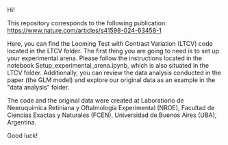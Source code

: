 Hi!

This repository corresponds to the following publication: https://www.nature.com/articles/s41598-024-63458-1

Here, you can find the Looming Test with Contrast Variation (LTCV) code located in the LTCV folder. The first thing you are going to need is to set up your experimental arena. Please follow the instructions located in the notebook Setup_experimental_arena.ipynb, which is also situated in the LTCV folder.
Additionally, you can review the data analysis conducted in the paper (the GLM model) and explore our original data as an example in the "data analysis" folder.

The code and the original data were created at Laboratiorio de Neeruquímica Retiniana y Oftalmología Experimental (NROE), Facultad de Ciencias Exactas y Naturales (FCEN), Universidad de Buenos Aires (UBA), Argentina.

Good luck!
